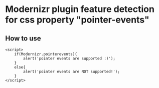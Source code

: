 Modernizr plugin feature detection for css property "pointer-events"
====================================================================

How to use
----------

	<script>
		if(Modernizr.pointerevents){
			alert('pointer events are supported :)');
		}
		else{
			alert('pointer events are NOT supported!');
		}
	</script>